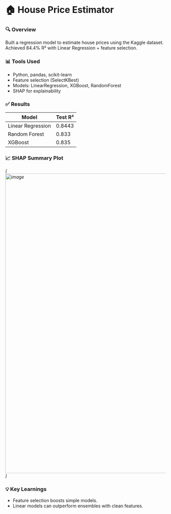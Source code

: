 # 🏠 House Price Estimator

### 🔍 Overview
Built a regression model to estimate house prices using the Kaggle dataset. Achieved 84.4% R² with Linear Regression + feature selection.

### 📊 Tools Used
- Python, pandas, scikit-learn
- Feature selection (SelectKBest)
- Models: LinearRegression, XGBoost, RandomForest
- SHAP for explainability

### ✅ Results
| Model              | Test R² |
|--------------------|---------|
| Linear Regression  | 0.8443  |
| Random Forest      | 0.833   |
| XGBoost            | 0.835   |

### 📈 SHAP Summary Plot
*(<img width="762" height="940" alt="image" src="https://github.com/user-attachments/assets/6d88f211-406f-4239-8676-135ff1ee5d7f" />
)*

### 💡 Key Learnings
- Feature selection boosts simple models.
- Linear models can outperform ensembles with clean features.
